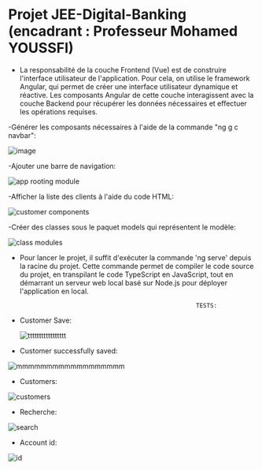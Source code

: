 # Projet JEE-Digital-Banking (encadrant : Professeur Mohamed YOUSSFI)
- La responsabilité de la couche Frontend (Vue) est de construire l'interface utilisateur de l'application. Pour cela, on utilise le framework Angular, qui permet de créer une interface utilisateur dynamique et réactive. Les composants Angular de cette couche interagissent avec la couche Backend pour récupérer les données nécessaires et effectuer les opérations requises.


-Générer les composants nécessaires à l'aide de la commande "ng g c navbar":

![image](https://github.com/Abderrahmane55/Projet-Banking-Digital/assets/107000262/09ce77e7-041f-456f-bf62-8dd5aa843504)





-Ajouter une barre de navigation:

![app rooting module ](https://github.com/Abderrahmane55/Projet-Banking-Digital/assets/107000262/c4e040c3-8d6e-4133-b522-9a6303a3223f)




-Afficher la liste des clients à l'aide du code HTML:

![customer components ](https://github.com/Abderrahmane55/Projet-Banking-Digital/assets/107000262/8190cb15-c243-4861-a181-89a67f5193cc)



-Créer des classes sous le paquet models qui représentent le modèle:

![class modules](https://github.com/Abderrahmane55/Projet-Banking-Digital/assets/107000262/1403a636-bf30-460c-8c2d-5c1ce3cc3bbf)

- Pour lancer le projet, il suffit d'exécuter la commande 'ng serve' depuis la racine du projet. Cette commande permet de compiler le code source du projet, en transpilant le code TypeScript en JavaScript, tout en démarrant un serveur web local basé sur Node.js pour déployer l'application en local.

                                                        TESTS:


- Customer Save:

  ![ttttttttttttttttt](https://github.com/Abderrahmane55/Projet-Banking-Digital/assets/107000262/d45121c1-64cf-4920-bcde-0f763c0004d8)

- Customer successfully saved:
  
![mmmmmmmmmmmmmmmmmm](https://github.com/Abderrahmane55/Projet-Banking-Digital/assets/107000262/d940ecf4-c232-4e24-a132-7f45b154f3b1)

- Customers:
  
![customers](https://github.com/Abderrahmane55/Projet-Banking-Digital/assets/107000262/728da460-5b3e-46c0-8d73-99fdc3026b8c)
- Recherche:
  
![search](https://github.com/Abderrahmane55/Projet-Banking-Digital/assets/107000262/a4813f95-fa95-44fb-9027-31e9bcf2a3a4)
- Account id:
  
![id ](https://github.com/Abderrahmane55/Projet-Banking-Digital/assets/107000262/050a8a87-e666-4ba1-b7c4-f96c13a7a1af)
